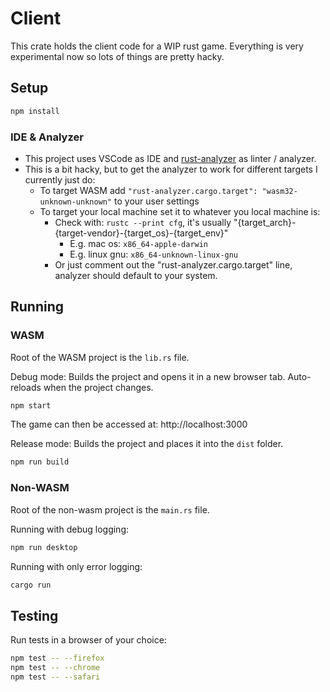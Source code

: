 # Client

This crate holds the client code for a WIP rust game. Everything is very experimental now so lots of things are pretty hacky.

## Setup

```sh
npm install
```

### IDE & Analyzer

- This project uses VSCode as IDE and [rust-analyzer](https://marketplace.visualstudio.com/items?itemName=rust-lang.rust-analyzer
) as linter / analyzer.
- This is a bit hacky, but to get the analyzer to work for different targets I currently just do:
  - To target WASM add `"rust-analyzer.cargo.target": "wasm32-unknown-unknown"` to your user settings
  - To target your local machine set it to whatever you local machine is:
    - Check with: `rustc --print cfg`, it's usually "{target_arch}-{target-vendor}-{target_os}-{target_env}"
      - E.g. mac os: `x86_64-apple-darwin`
      - E.g. linux gnu: `x86_64-unknown-linux-gnu`
    - Or just comment out the "rust-analyzer.cargo.target" line, analyzer should default to your system.

## Running

### WASM

Root of the WASM project is the `lib.rs` file.

Debug mode: Builds the project and opens it in a new browser tab. Auto-reloads when the project changes.
```sh
npm start
```

The game can then be accessed at: http://localhost:3000

Release mode: Builds the project and places it into the `dist` folder.
```sh
npm run build
```

### Non-WASM

Root of the non-wasm project is the `main.rs` file.

Running with debug logging:
```sh
npm run desktop
```

Running with only error logging:
```sh
cargo run
```

## Testing

Run tests in a browser of your choice:

```sh
npm test -- --firefox
npm test -- --chrome
npm test -- --safari
```
